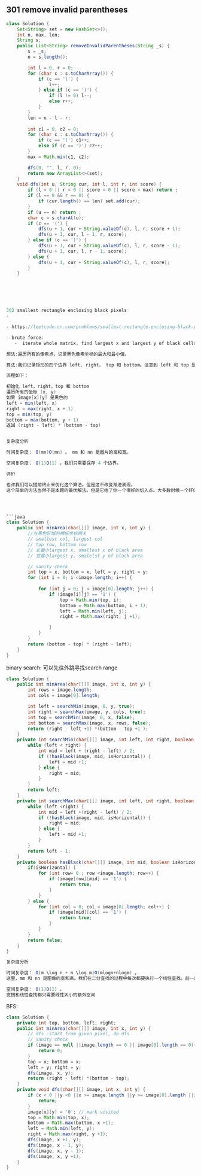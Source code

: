 301 remove invalid parentheses
-

```java
class Solution {
    Set<String> set = new HashSet<>();
    int n, max, len;
    String s;
    public List<String> removeInvalidParentheses(String _s) {
        s = _s;
        n = s.length();

        int l = 0, r = 0;
        for (char c : s.toCharArray()) {
            if (c == '(') {
                l++;
            } else if (c == ')') {
                if (l != 0) l--;
                else r++;
            }
        }
        len = n - l - r;
        
        int c1 = 0, c2 = 0;
        for (char c : s.toCharArray()) {
            if (c == '(') c1++;
            else if (c == ')') c2++;
        }
        max = Math.min(c1, c2);

        dfs(0, "", l, r, 0);
        return new ArrayList<>(set);
    }
    void dfs(int u, String cur, int l, int r, int score) {
        if (l < 0 || r < 0 || score < 0 || score > max) return ;
        if (l == 0 && r == 0) {
            if (cur.length() == len) set.add(cur);
        }
        if (u == n) return ;
        char c = s.charAt(u);
        if (c == '(') {
            dfs(u + 1, cur + String.valueOf(c), l, r, score + 1);
            dfs(u + 1, cur, l - 1, r, score);
        } else if (c == ')') {
            dfs(u + 1, cur + String.valueOf(c), l, r, score - 1);
            dfs(u + 1, cur, l, r - 1, score);
        } else {
            dfs(u + 1, cur + String.valueOf(c), l, r, score);
        }
    }






302 smallest rectangle enclosing black pixels
-

- https://leetcode-cn.com/problems/smallest-rectangle-enclosing-black-pixels/solution/bao-han-quan-bu-hei-se-xiang-su-de-zui-xiao-ju-xin/

- brute force:
   -  iterate whole matrix, find largest x and largest y of black cells , time = O(n^2)

想法:遍历所有的像素点，记录黑色像素坐标的最大和最小值。

算法:我们记录矩形的四个边界 left, right， top 和 bottom。注意到 left 和 top 是包括在范围以内的而 right 和 bottom 不包括。我们遍历所有像素并分别更新四个边界。

流程如下：

初始化 left，right，top 和 bottom
遍历所有的坐标 (x, y)
如果 image[x][y] 是黑色的
left = min(left, x)
right = max(right, x + 1)
top = min(top, y)
bottom = max(bottom, y + 1)
返回 (right - left) * (bottom - top)


复杂度分析

时间复杂度： O(mn)O(mn) 。 mm 和 nn 是图片的高和宽。

空间复杂度： O(1)O(1) 。我们只需要保存 4 个边界。

评价

也许我们可以提前终止来优化这个算法。但是这不改变渐进表现。
这个简单的方法当然不是本题的最优解法。但是它给了你一个很好的切入点。大多数时候一个好的解法来源于重复尝试简单的解法突然产生的灵感。同时这个简单的解法也设置了一个时间复杂度和空间复杂度的基准线，以便比较其他方法的好坏。




```java
class Solution {
    public int minArea(char[][] image, int x, int y) {
        //与黑色区域的横纵坐标相关
        // smallest col, largest col
        // top row, bottom row
        // 长最小largest x, smallest x of black area
        // 宽最小largest y, smalelst y of black area

        // sanity check
        int top = x, bottom = x, left = y, right = y;
        for (int i = 0; i <image.length; i++) {
      
            for (int j = 0; j < image[0].length; j++) {
                if (image[i][j] == '1') {
                    top = Math.min(top, i);
                    bottom = Math.max(bottom, i + 1);
                    left = Math.min(left, j);
                    right = Math.max(right, j +1);

                }
            }
        }
        return (bottom - top) * (right - left);
    }
}
```

binary search: 可以先往外跳寻找search range
```java
class Solution {
    public int minArea(char[][] image, int x, int y) {
        int rows = image.length;
        int cols = image[0].length;

        int left = searchMin(image, 0, y, true);
        int right = searchMax(image, y, cols, true);
        int top = searchMin(image, 0, x, false);
        int bottom = searchMax(image, x, rows, false);
        return (right - left +1) *(bottom - top +1 );
    }
    private int searchMin(char[][] image, int left, int right, boolean isHorizontal) {
        while (left < right) {
            int mid = left + (right - left) / 2;
            if (!hasBlack(image, mid, isHorizontal)) {
                left = mid +1;
            } else {
                right = mid;
            }
        }
        return left;
    }
    private int searchMax(char[][] image, int left, int right, boolean isHorizontal){
        while (left <right) {
            int mid = left +(right - left) / 2;
            if (!hasBlack(image, mid, isHorizontal)) {
                right = mid;
            } else {
                left = mid +1;
            }
        }
        return left - 1;
    }
    private boolean hasBlack(char[][] image, int mid, boolean isHorizontal) {
        if(isHorizontal) {
            for (int row= 0 ; row <image.length; row++) {
                if (image[row][mid] == '1') {
                    return true;
                }
            }
        } else {
            for (int col = 0; col < image[0].length; col++) {
                if (image[mid][col] == '1') {
                    return true;
                }
            } 
        }
        return false;
    }
}

复杂度分析

时间复杂度： O(m \log n + n \log m)O(mlogn+nlogm) 。
这里，mm 和 nn 是图像的宽和高。我们在二分查找的过程中每次都要执行一个线性查找。前一部分介绍了这个算法是如何运作的。

空间复杂度： O(1)O(1) 。
宽搜和线性查找都只需要线性大小的额外空间


```

BFS:

```java
class Solution {
    private int top, bottom, left, right;
    public int minArea(char[][] image, int x, int y) {
        // dfs :start from given pixel, do dfs
        // sanity check
        if (image == null ||image.length == 0 || image[0].length == 0){
            return 0;
        }
        top = x; bottom = x;
        left = y; right = y;
        dfs(image, x, y);
        return (right - left) *(bottom - top);
    }
    private void dfs(char[][] image, int x, int y) {
        if (x < 0 ||y <0 ||x >= image.length ||y >= image[0].length ||image[x][y] == '0') {
            return;
        }
        image[x][y] = '0'; // mark visited
        top = Math.min(top, x);
        bottom = Math.max(bottom, x +1);
        left = Math.min(left, y);
        right = Math.max(right, y +1);
        dfs(image, x +1, y);
        dfs(image, x - 1, y);
        dfs(image, x, y - 1);
        dfs(image, x, y +1);
    }
}

```